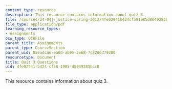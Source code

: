 ```yaml
---
content_type: resource
description: This resource contains information about quiz 3.
file: /courses/24-04j-justice-spring-2012/4fe02941b424cf581985d8049283bcc8_MIT24_04JS12_quiz3.pdf
file_type: application/pdf
learning_resource_types:
- Assignments
ocw_type: OCWFile
parent_title: Assignments
parent_type: CourseSection
parent_uid: 85eadca6-ea0d-ab95-2e68-7c82d6379300
resourcetype: Document
title: Quiz 3 Questions
uid: 4fe02941-b424-cf58-1985-d8049283bcc8
---
```

This resource contains information about quiz 3.

